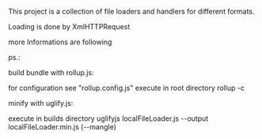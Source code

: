 This project is a collection of file loaders and handlers for different formats.

Loading is done by XmlHTTPRequest

more Informations are following

ps.:

build bundle with rollup.js:

for configuration see "rollup.config.js"
execute in root directory
rollup -c

minify with uglify.js:

execute in builds directory
uglifyjs localFileLoader.js --output localFileLoader.min.js (--mangle)